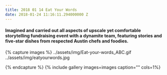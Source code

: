 ```yaml
---
title: 2018 01 14 Eat Your Words
date: 2018-01-24 11:16:11.294000000 Z
---
```


#### Imagined and carried out all aspects of upscale yet comfortable storytelling fundraising event with a dynamite team, featuring stories and five-star dishes from respected Austin chefs and foodies. 
 
{% capture images %}
	../assets/img/Eat-your-words_ABC.gif
  ../assets/img/eatyourwords.jpg

{% endcapture %}
{% include gallery images=images caption="" cols=1%}
